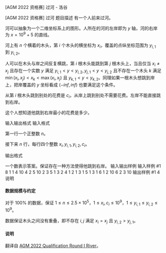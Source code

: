 



[AGM 2022 资格赛] 过河 - 洛谷














[AGM 2022 资格赛] 过河
题目描述
有一个人前来过河。

河可以抽象为一个二维坐标系上的图形。人所在的河的左岸即为 $y$ 轴，河的右岸为 $x=10^9+5$ 的直线。 

河上有 $n$ 个横着的木头，第 $i$ 个木头的横坐标为 $x_i$，覆盖的点纵坐标范围为 $y_{i,1}$ 到 $y_{i,2}$。

人可以在木头与岸之间反复横跳，第 $i$ 根木头能跳到第 $j$ 根木头上，当且仅当 $x_i \not= x_j$ 且存在一个实数 $y$ 满足 $y_{i,1}<y<y_{i,2},y_{j,1}<y<y_{j,2}$ 且不存在一个木头 $k$ 满足 $\min(x_i,x_j)<x_k<\max(x_i,x_j)$ 且 $y_{k,1}<y<y_{k,2}$。同理如果一根木头想跳到岸上，把岸覆盖的 $y$ 坐标看成 $(-inf,inf)$ 也要满足这个条件。 

从第 $i$ 根木头跳到别处的花费是 $c_i$，从岸上跳到别处不需要花费。左岸不能直接跳到右岸。

这个人想知道他跳到右岸最小的花费是多少。


输入输出格式
输入格式

第一行一个正整数 $n$。

接下来 $n$ 行，每行四个整数 $x_i,y_{i,1},y_{i,2},c_i$。

输出格式

一个数表示答案。保证存在一种方法使得他跳到右岸。
输入输出样例
输入样例 #1
8
1 1 4 10
4 2 5 10
2 3 5 1
3 2 4 1
2 1 3 1
5 1 3 1
6 1 2 10
6 2 3 10
输出样例 #1
4
说明
#### 数据规模与约定

对于 $100\%$ 的数据，保证 $1\leq n\leq 2.5\times 10^5$，$1\leq x_i,c_i\leq 10^9$，$1\leq y_{i,1}\leq y_{i,2}\leq 10^9$。

数据保证木头之间没有重叠，即不存在 $i,j$ 满足 $x_i=x_j$ 且 $y_{i,2}>y_{j,1}$。

#### 说明

翻译自 [AGM 2022 Qualification Round I River](https://judge.agm-contest.com/public/problems/14/text)。






